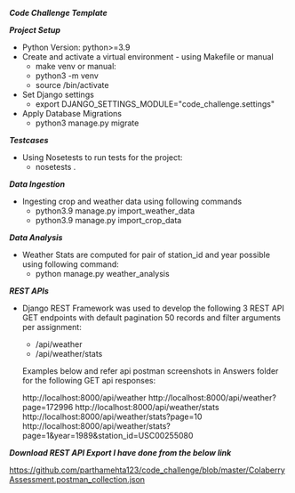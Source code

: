 ***Code Challenge Template***

***Project Setup***

- Python Version: python>=3.9
- Create and activate a virtual environment - using Makefile or manual 
  - make venv or manual: 
  - python3 -m venv <env>
  - source <env>/bin/activate 
- Set Django settings 
  - export DJANGO_SETTINGS_MODULE="code_challenge.settings"
- Apply Database Migrations 
  - python3 manage.py migrate

***Testcases***

- Using Nosetests to run tests for the project:
  - nosetests .
    
***Data Ingestion***

- Ingesting crop and weather data using following commands 
  - python3.9 manage.py import_weather_data 
  - python3.9 manage.py import_crop_data
      
***Data Analysis***

- Weather Stats are computed for pair of station_id and year possible using following command:
  - python manage.py weather_analysis
        
***REST APIs***
        
- Django REST Framework was used to develop the following 3 REST API GET endpoints with default pagination
  50 records and filter arguments per assignment:
  - /api/weather 
  - /api/weather/stats 
  
  Examples below and refer api postman screenshots in Answers folder for the following GET api responses:

  http://localhost:8000/api/weather
  http://localhost:8000/api/weather?page=172996
  http://localhost:8000/api/weather/stats
  http://localhost:8000/api/weather/stats?page=10
  http://localhost:8000/api/weather/stats?page=1&year=1989&station_id=USC00255080

***Download REST API Export I have done from the below link***

https://github.com/parthamehta123/code_challenge/blob/master/ColaberryAssessment.postman_collection.json
